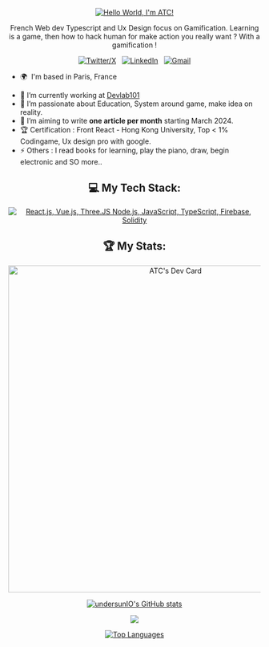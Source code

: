 <div align="center">

[![Hello World, I'm ATC!](assets/atc.gif)](https://github.com/)

French Web dev Typescript and Ux Design focus on Gamification.
Learning is a game, then how to hack human for make action you really want ?
With a gamification !


[![Twitter/X](https://skillicons.dev/icons?i=twitter)](https://twitter.com/devlab101_) &nbsp;
[![LinkedIn](https://skillicons.dev/icons?i=linkedin)](https://www.linkedin.com/in/alexatc/) &nbsp;
[![Gmail](https://skillicons.dev/icons?i=gmail)](mailto:contact@alexatc.com?subject=Hello%20Jasper,%20From%20Github)

</div>

* 🌍  I'm based in Paris, France
- 🔭 I’m currently working at [Devlab101](https://www.linkedin.com/company/p33r-finance/) 
- 🌱 I’m passionate about Education, System around game, make idea on reality.
- 📝 I’m aiming to write **one article per month** starting March 2024.
- 🏆 Certification : Front React - Hong Kong University, Top < 1% Codingame, Ux design pro with google.
- ⚡ Others : I read books for learning, play the piano, draw, begin electronic and SO more.. 

<div align="center">


## 💻 My Tech Stack:

[![React.js, Vue.js, Three.JS Node.js, JavaScript, TypeScript, Firebase, Solidity](https://skillicons.dev/icons?i=react,vue,threejs,nodejs,js,ts,firebase,solidity)](https://skillicons.dev)



## 🏆 My Stats:

<p>
   <a href="https://app.daily.dev/undersunio"><img src="https://api.daily.dev/devcards/v2/6StPvYKu3.png?type=wide&r=18x" width="652" alt="ATC's Dev Card"/></a>


<a href="http://www.github.com/undersunIO"><img src="https://github-readme-stats.vercel.app/api?username=undersunIO&show_icons=true&hide=&count_private=true&title_color=0891b2&text_color=ffffff&icon_color=0891b2&bg_color=1c1917&hide_border=true&show_icons=true" alt="undersunIO's GitHub stats" /></a>

<a href="http://www.github.com/undersunIO"><img src="https://github-readme-streak-stats.herokuapp.com/?user=undersunIO&stroke=ffffff&background=1c1917&ring=0891b2&fire=0891b2&currStreakNum=ffffff&currStreakLabel=0891b2&sideNums=ffffff&sideLabels=ffffff&dates=ffffff&hide_border=true" /></a>


<a href="https://github.com/undersunIO" align="left"><img src="https://github-readme-stats.vercel.app/api/top-langs/?username=undersunIO&langs_count=10&title_color=0891b2&text_color=ffffff&icon_color=0891b2&bg_color=1c1917&hide_border=true&locale=en&custom_title=Top%20%Languages" alt="Top Languages" /></a>
</div>






<div width="100%" align="center"></div><br /><br /><br /><br /><br /><br /><br />

